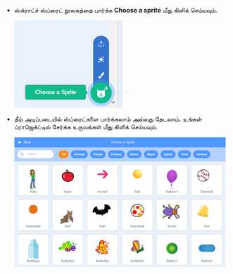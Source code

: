 + ஸ்க்ராட்ச் ஸ்ப்ரைட் நூலகத்தை பார்க்க **Choose a sprite** மீது கிளிக் செய்யவும்.
    
    ![திரைப்படிவம்](images/sprite-library.png)

+ தீம் அடிப்படையில் ஸ்ப்ரைட்களை பார்க்கலாம் அல்லது தேடலாம். உங்கள் ப்ராஜெக்ட்டில் சேர்க்க உருவங்கள் மீது கிளிக் செய்யவும்.
    
    ![திரைப்படிவம்](images/sprite-choose.png)